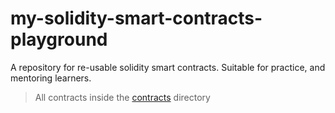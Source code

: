 # my-solidity-smart-contracts-playground

A repository for re-usable solidity smart contracts. Suitable for practice, and mentoring learners.

> All contracts inside the [contracts](https://github.com/Okpainmo/my-solidity-smart-contracts-playground/tree/main/contracts) directory
